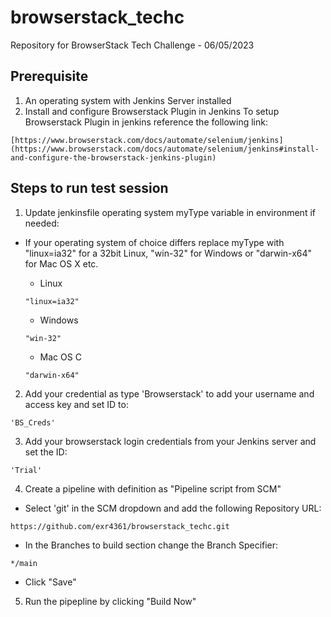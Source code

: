 # browserstack_techc
Repository for BrowserStack Tech Challenge - 06/05/2023
## Prerequisite

1. An operating system with Jenkins Server installed
2. Install and configure Browserstack Plugin in Jenkins
To setup Browserstack Plugin in jenkins reference the following link:
```
[https://www.browserstack.com/docs/automate/selenium/jenkins](https://www.browserstack.com/docs/automate/selenium/jenkins#install-and-configure-the-browserstack-jenkins-plugin)
```

## Steps to run test session

1. Update jenkinsfile operating system myType variable in environment if needed:

- If your operating system of choice differs replace myType with "linux=ia32" for a 32bit Linux, "win-32" for Windows or "darwin-x64" for Mac OS X etc.

  - Linux
  ```
  "linux=ia32"
  ```
  - Windows
  ```
  "win-32"
  ```
  - Mac OS C
  ```
  "darwin-x64"
  ```
2. Add your credential as type 'Browserstack' to add your username and access key and set ID to:
```
'BS_Creds'
```
3. Add your browserstack login credentials from your Jenkins server and set the ID:
```
'Trial'
```
4. Create a pipeline with definition as "Pipeline script from SCM"

  - Select 'git' in the SCM dropdown and add the following Repository URL:
  ```
  https://github.com/exr4361/browserstack_techc.git
  ```
 - In the Branches to build section change the Branch Specifier:
  ```
  */main
  ```
  - Click "Save"
5. Run the pipepline by clicking "Build Now"


